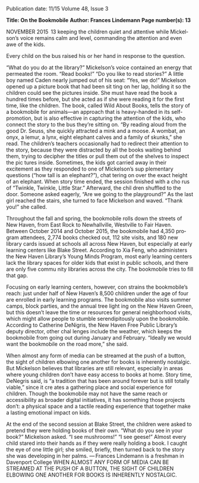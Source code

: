 Publication date: 11/15
Volume 48, Issue 3

**Title:  On the Bookmobile**
**Author: Frances Lindemann**
**Page number(s): 13**

NOVEMBER 2015
 13
keeping the children quiet and attentive while Mickel­
son’s voice remains calm and level, commanding the 
attention and even awe of the kids. 

Every child on the bus raised his or her hand in 
response to the question.

“What do you do at the library?” Mickelson’s voice 
contained an energy that permeated the room. 
“Read books!” 
“Do you like to read stories?” 
A little boy named Caden nearly jumped out of his 
seat: “Yes, we do!” 
Mickelson opened up a picture book that had been sit­
ting on her lap, holding it so the children could see the 
pictures inside. She must have read the book a hundred 
times before, but she acted as if she were reading it for the 
first time, like the children. The book, called Wild About 
Books, tells the story of a bookmobile for animals—an 
approach that is heavy-handed in its self-promotion, but 
is also effective in capturing the attention of the kids, who 
connect the story to the bus they’re sitting on. “By reading 
aloud from the good Dr. Seuss, she quickly attracted a 
mink and a moose. A wombat, an onyx, a lemur, a lynx, 
eight elephant calves and a family of skunks,” she read. 
The children’s teachers occasionally had to redirect their 
attention to the story, because they were distracted by all 
the books waiting behind them, trying to decipher the 
titles or pull them out of the shelves to inspect the pic­
tures inside. Sometimes, the kids got carried away in their 
excitement as they responded to one of Mickelson’s sup­
plementary questions (“how tall is an elephant?”), chat­
tering on over the exact height of an elephant. 
When story time ended, the session finished with a cho­
rus of “Twinkle, Twinkle, Little Star.” Afterward, the chil­
dren shuffled to the door. Someone asked eagerly, “Are 
we going to the playground?” As the last girl reached the 
stairs, she turned to face Mickelson and waved. “Thank 
you!” she called.

Throughout the fall and spring, the bookmobile 
rolls down the streets of New Haven, from East Rock to 
Newhallville, Westville to Fair Haven. Between October 
2014 and October 2015, the bookmobile had 4,350 pro­
gram attendees, 2,774 books checked out, 112 site visits, 
and 180 new library cards issued at schools all across 
New Haven, but especially at early learning centers like 
Blake Street. According to Xia Feng, who administers the 
New Haven Library’s Young Minds Program, most early 
learning centers lack the library spaces for older kids that 
exist in public schools, and there are only five commu­
nity libraries across the city. The bookmobile tries to 
fill that gap.

Focusing on early learning centers, however, con­
strains the bookmobile’s reach: just under half of New 
Haven’s 8,500 children under the age of four are enrolled 
in early learning programs. The bookmobile also visits 
summer camps, block parties, and the annual tree light­
ing on the New Haven Green, but this doesn’t leave the 
time or resources for general neighborhood visits, which 
might allow people to stumble serendipitously upon the 
bookmobile. According to Catherine DeNigris, the New 
Haven Free Public Library’s deputy director, other chal­
lenges include the weather, which keeps the bookmobile 
from going out during January and February. “Ideally we 
would want the bookmobile on the road more,” she said. 

When almost any form of media can be streamed at 
the push of a button, the sight of children elbowing one 
another for books is inherently nostalgic. But Mickelson 
believes that libraries are still relevant, especially in areas 
where young children don’t have easy access to books at 
home. Story time, DeNegris said, is “a tradition that has 
been around forever but is still totally viable,” since it cre­
ates a gathering place and social experience for children. 
Though the bookmobile may not have the same reach or 
accessibility as broader digital initiatives, it has something 
those projects don’t: a physical space and a tactile reading 
experience that together make a lasting emotional impact 
on kids.

At the end of the second session at Blake Street, 
the children were asked to pretend they were holding 
books of their own. “What do you see in your book?” 
Mickelson asked. 
“I see mushrooms!” “I see geese!” Almost every child 
stared into their hands as if they were really holding a 
book. I caught the eye of one little girl; she smiled, briefly, 
then turned back to the story she was developing in 
her palms. 
— Frances Lindemann is a freshman
in Davenport College
WHEN ALMOST ANY FORM 
OF MEDIA CAN BE STREAMED 
AT THE PUSH OF A BUTTON, 
THE SIGHT OF CHILDREN 
ELBOWING ONE ANOTHER 
FOR BOOKS IS INHERENTLY 
NOSTALGIC.